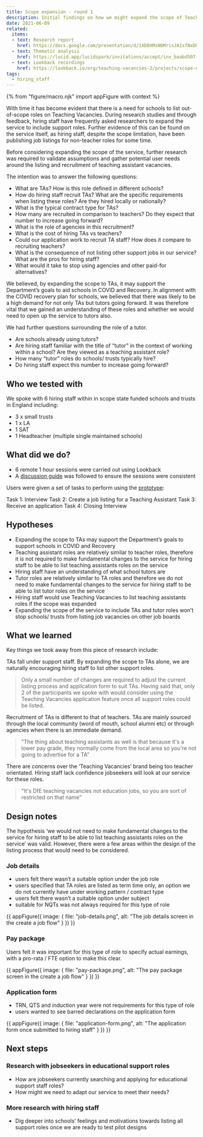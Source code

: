 ```yaml
---
title: Scope expansion - round 1
description: Initial findings on how we might expand the scope of Teaching Vacancies to support the listing of Teaching Assistant roles.
date: 2021-06-09
related:
  items:
  - text: Research report
    href: https://docs.google.com/presentation/d/1XD0XMsNOMrisJA1sfNxD0WmrirzsKhFgIT-bKcQcfrI/edit#slide=id.gdd98bfbeb2_0_806
  - text: Thematic analysis
    href: https://lucid.app/lucidspark/invitations/accept/inv_baabd507-099d-4d9f-9550-fd90dfa7cc9b
  - text: Lookback recordings
    href: https://lookback.io/org/teaching-vacancies-2/projects/scope-expansion/rounds#round-3545056/
tags:
  - hiring_staff
---
```


{% from "figure/macro.njk" import appFigure with context %}

With time it has become evident that there is a need for schools to list out-of-scope roles on Teaching Vacancies. During research studies and through feedback, hiring staff have frequently asked researchers to expand the service to include support roles. Further evidence of this can be found on the service itself, as hiring staff, despite the scope limitation, have been publishing job listings for non-teacher roles for some time.

Before considering expanding the scope of the service, further research was required to validate assumptions and gather potential user needs around the listing and recruitment of teaching assistant vacancies.

The intention was to answer the following questions:

* What are TAs? How is this role defined in different schools?
* How do hiring staff recruit TAs? What are the specific requirements when listing these roles? Are they hired locally or nationally?
* What is the typical contract type for TAs?
* How many are recruited in comparison to teachers? Do they expect that number to increase going forward?
* What is the role of agencies in this recruitment?
* What is the cost of hiring TAs  vs teachers?
* Could our application work to recruit TA staff? How does it compare to recruiting teachers?
* What is the consequence of not listing other support jobs in our service? What are the pros for hiring staff?
* What would it take to stop using agencies and other paid-for alternatives?

We believed, by expanding the scope to TAs, it may support the Department’s goals to aid schools in COVID and Recovery. In alignment with the COVID recovery plan for schools, we believed that there was likely to be a high demand for not only TAs but tutors going forward. It was therefore vital that we gained an understanding of these roles and whether we would need to open up the service to tutors also.

We had further questions surrounding the role of a tutor.

* Are schools already using tutors?
* Are hiring staff familiar with the title of “tutor” in the context of working within a school? Are they viewed as a teaching assistant role?
* How many “tutor” roles do schools/ trusts typically hire?
* Do hiring staff expect this number to increase going forward?

## Who we tested with

We spoke with 6 hiring staff within in scope state funded schools and trusts in England including:

* 3 x small trusts
* 1 x LA
* 1 SAT
* 1 Headteacher (multiple single maintained schools)

## What did we do?

* 6 remote 1 hour sessions were carried out using Lookback
* A [discussion guide](https://docs.google.com/document/d/1yX3K2MJmd2yhn6IT1Bl7_vkYgYIeysFBQ3NAF5VdxiI/edit) was followed to ensure the sessions were consistent

Users were given a set of tasks to perform using the [prototype](https://teaching-vacancies-prototype.london.cloudapps.digital/prototypes/application/round-3/):

Task 1: Interview
Task 2: Create a job listing for a Teaching Assistant
Task 3: Receive an application
Task 4: Closing Interview

## Hypotheses

* Expanding the scope to TAs may support the Department’s goals to support schools in COVID and Recovery
* Teaching assistant roles are relatively similar to teacher roles, therefore it is not required to make fundamental changes to the service for hiring staff to be able to list teaching assistants roles on the service
* Hiring staff have an understanding of what school tutors are
* Tutor roles are relatively similar to TA roles and therefore we do not need to make fundamental changes to the service for hiring staff to be able to list tutor roles on the service
* Hiring staff would use Teaching Vacancies to list teaching assistants roles if the scope was expanded
* Expanding the scope of the service to include TAs and tutor roles won’t stop schools/ trusts from listing job vacancies on other job boards

## What we learned

Key things we took away from this piece of research include:

TAs fall under support staff. By expanding the scope to TAs alone, we are naturally encouraging hiring staff to list other support roles.

> Only a small number of changes are required to adjust the current listing process and application form to suit TAs. Having said that, only 2 of the participants we spoke with would consider using the Teaching Vacancies application feature once all support roles could be listed.

Recruitment of TAs is different to that of teachers. TAs are mainly sourced through the local community (word of mouth, school alumni etc) or through agencies when there is an immediate demand.

> "The thing about teaching assistants as well is that because it's a lower pay grade, they normally come from the local area so you're not going to advertise for a TA"

There are concerns over the ‘Teaching Vacancies’ brand being too teacher orientated. Hiring staff lack confidence jobseekers will look at our service for these roles.

> "It's DfE teaching vacancies not education jobs, so you are sort of restricted on that name”

## Design notes

The hypothesis ‘we would not need to make fundamental changes to the service for hiring staff to be able to list teaching assistants roles on the service’ was valid. However, there were a few areas within the design of the listing process that would need to be considered.

### Job details

* users felt there wasn’t a suitable option under the job role
* users specified that TA roles are listed as term time only, an option we do not currently have under working pattern / contract type
* users felt there wasn’t a suitable option under subject
* suitable for NQTs was not always required for this type of role

{{ appFigure({
  image: {
    file: "job-details.png",
    alt: "The job details screen in the create a job flow"
  }
}) }}

### Pay package

Users felt it was important for this type of role to specify actual earnings, with a pro-rata / FTE option to make this clear.

{{ appFigure({
  image: {
    file: "pay-package.png",
    alt: "The pay package screen in the create a job flow"
  }
}) }}

### Application form

* TRN, QTS and induction year were not requirements for this type of role
* users wanted to see barred declarations on the application form

{{ appFigure({
  image: {
    file: "application-form.png",
    alt: "The application form once submitted to hiring staff"
  }
}) }}


## Next steps

### Research with jobseekers in educational support roles

* How are jobseekers currently searching and applying for educational support staff roles?
* How might we need to adapt our service to meet their needs?

### More research with hiring staff

* Dig deeper into schools’ feelings and motivations towards listing all support roles once we are ready to test pilot designs
